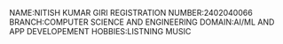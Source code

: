 NAME:NITISH KUMAR GIRI
REGISTRATION NUMBER:2402040066
BRANCH:COMPUTER SCIENCE AND ENGINEERING
DOMAIN:AI/ML AND APP DEVELOPEMENT
HOBBIES:LISTNING MUSIC
